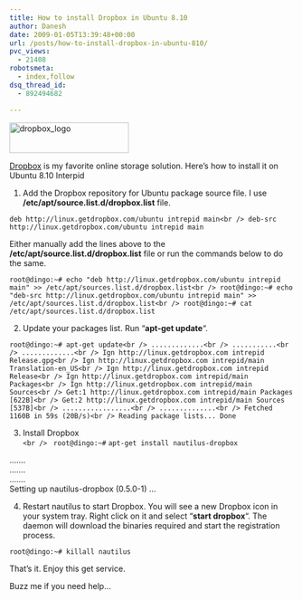 ```yaml
---
title: How to install Dropbox in Ubuntu 8.10
author: Danesh
date: 2009-01-05T13:39:48+00:00
url: /posts/how-to-install-dropbox-in-ubuntu-810/
pvc_views:
  - 21408
robotsmeta:
  - index,follow
dsq_thread_id:
  - 892494682

---
```

<img loading="lazy" class="alignnone size-full wp-image-1111" title="dropbox_logo" src="/wp-content/uploads/2009/01/dropbox_logo.png" alt="dropbox_logo" width="211" height="54" />

[Dropbox][1] is my favorite online storage solution. Here&#8217;s how to install it on Ubuntu 8.10 Interpid

1. Add the Dropbox repository for Ubuntu package source file. I use **/etc/apt/source.list.d/dropbox.list** file.

`deb http://linux.getdropbox.com/ubuntu intrepid main<br />
deb-src http://linux.getdropbox.com/ubuntu intrepid main`

Either manually add the lines above to the **/etc/apt/source.list.d/dropbox.list** file or run the commands below to do the same.

`root@dingo:~# echo "deb http://linux.getdropbox.com/ubuntu intrepid main" >> /etc/apt/sources.list.d/dropbox.list<br />
root@dingo:~# echo "deb-src http://linux.getdropbox.com/ubuntu intrepid main" >> /etc/apt/sources.list.d/dropbox.list<br />
root@dingo:~# cat /etc/apt/sources.list.d/dropbox.list`

2. Update your packages list. Run &#8220;**apt-get update**&#8220;.

`root@dingo:~# apt-get update<br />
.............<br />
...........<br />
.............<br />
Ign http://linux.getdropbox.com intrepid Release.gpg<br />
Ign http://linux.getdropbox.com intrepid/main Translation-en_US<br />
Ign http://linux.getdropbox.com intrepid Release<br />
Ign http://linux.getdropbox.com intrepid/main Packages<br />
Ign http://linux.getdropbox.com intrepid/main Sources<br />
Get:1 http://linux.getdropbox.com intrepid/main Packages [622B]<br />
Get:2 http://linux.getdropbox.com intrepid/main Sources [537B]<br />
.................<br />
..............<br />
Fetched 1160B in 59s (20B/s)<br />
Reading package lists... Done`

3. Install Dropbox  
`<br />
` `root@dingo:~#` `apt-get install nautilus-dropbox`

&#8230;&#8230;.  
&#8230;&#8230;.  
&#8230;&#8230;.  
Setting up nautilus-dropbox (0.5.0-1) &#8230;

4. Restart nautilus to start Dropbox. You will see a new Dropbox icon in your system tray. Right click on it and select &#8220;**start dropbox**&#8220;. The daemon will download the binaries required and start the registration process.

`root@dingo:~# killall nautilus`

That&#8217;s it. Enjoy this get service.

Buzz me if you need help&#8230;

 [1]: http://getdropbox.com